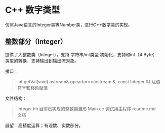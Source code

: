 # C++ 数字类型

仿照Java语言的Integer类等Number类，进行C++数字类的实现。

## 整数部分（Integer）
提供了大整数类（Integer），支持 字符串/int类型 初始化，支持和int（4 Byte）类型的转换，支持输出到输出流对象。

接口：
> int getVal(void)
> ostream& opeartor<<(ostream &, const Integer &)
> 赋值符号和移动赋值

文件结构：
> Integer.hh 目前已实现的整数类雏形
> Main.cc 调试用主程序
> readme.md 文档

展望：高精度运算；有理数、实数部分。